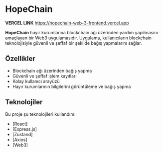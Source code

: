 # HopeChain

**VERCEL LINK** https://hopechain-web-3-frontend.vercel.app

**HopeChain** hayır kurumlarına blockchain ağı üzerinden yardım yapılmasını amaçlayan bir Web3 uygulamasıdır. Uygulama, kullanıcıların blockchain teknolojisiyle güvenli ve şeffaf bir şekilde bağış yapmalarını sağlar.

## Özellikler

- Blockchain ağı üzerinden bağış yapma
- Güvenli ve şeffaf işlem kayıtları
- Kolay kullanıcı arayüzü
- Hayır kurumlarının bilgilerini görüntüleme ve bağış yapma

## Teknolojiler

Bu proje şu teknolojileri kullandım:
- [React]
- [Express.js]
- [Zustand]
- [Axios]
- [Web3]
